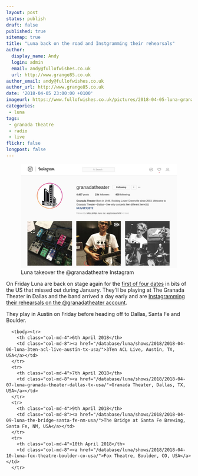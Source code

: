 ```yaml
---
layout: post
status: publish
draft: false
published: true
sitemap: true
title: "Luna back on the road and Instgramming their rehearsals"
author:
  display_name: Andy
  login: admin
  email: andy@fullofwishes.co.uk
  url: http://www.grange85.co.uk
author_email: andy@fullofwishes.co.uk
author_url: http://www.grange85.co.uk
date: '2018-04-05 23:00:00 +0100'
imageurl: https://www.fullofwishes.co.uk/pictures/2018-04-05-luna-granadatheater-instagram.jpg
categories:
 - luna
tags:
 - granada theatre
 - radio
 - live
flickr: false
longpost: false
---
```

<figure class="caption aligncenter"><img src="/images/2018-04-05-luna-granadatheater-instagram.jpg" alt="Luna takeover the @granadatheatre Instagram" /><figcaption class="caption-text">Luna takeover the @granadatheatre Instagram</figcaption></figure>

<p class="lead">On Friday Luna are back on stage again for the <a href="/database/luna/shows/">first of four dates</a> in bits of the US that missed out during January. They'll be playing at The Granada Theater in Dallas and the band arrived a day early and are <a href="https://www.instagram.com/granadatheater/">Instagramming their rehearsals on the @granadatheater account</a>.</p>

<p>They play in Austin on Friday before heading off to Dallas, Santa Fe and Boulder.</p>
<table class="table table-striped">

      <tbody><tr>
        <th class="col-md-4">6th April 2018</th>
        <td class="col-md-8"><a href="/database/luna/shows/2018/2018-04-06-luna-3ten-acl-live-austin-tx-usa/">3Ten ACL Live, Austin, TX, USA</a></td>
      </tr>
      <tr>
        <th class="col-md-4">7th April 2018</th>
        <td class="col-md-8"><a href="/database/luna/shows/2018/2018-04-07-luna-granada-theater-dallas-tx-usa/">Granada Theater, Dallas, TX, USA</a></td>
      </tr>
      <tr>
        <th class="col-md-4">9th April 2018</th>
        <td class="col-md-8"><a href="/database/luna/shows/2018/2018-04-09-luna-the-bridge-santa-fe-nm-usa/">The Bridge at Santa Fe Brewing, Santa Fe, NM, USA</a></td>
      </tr>
      <tr>
        <th class="col-md-4">10th April 2018</th>
        <td class="col-md-8"><a href="/database/luna/shows/2018/2018-04-10-luna-fox-theatre-boulder-co-usa/">Fox Theatre, Boulder, CO, USA</a></td>
      </tr>
</tbody></table>

